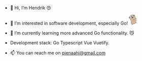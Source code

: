 - 👋 Hi, I’m Hendrik 😍
- 👀 I’m interested in software development, especially Go! ![Going...](https://github.com/pienaahj/rescourses/blob/main/golang_gopher_src_logo_icon_168154%20(2).png?raw=true)
- 🌱 I’m currently learning more advanced Go functionality. 😼
- Development stack:
  Go Typescript Vue Vuetify.

- 📫 You can reach me on pienaahj@gmail.com

<!---
pienaahj/pienaahj is a ✨ special ✨ repository because its `README.md` (this file) appears on your GitHub profile.
You can click the Preview link to take a look at your changes.
--->
